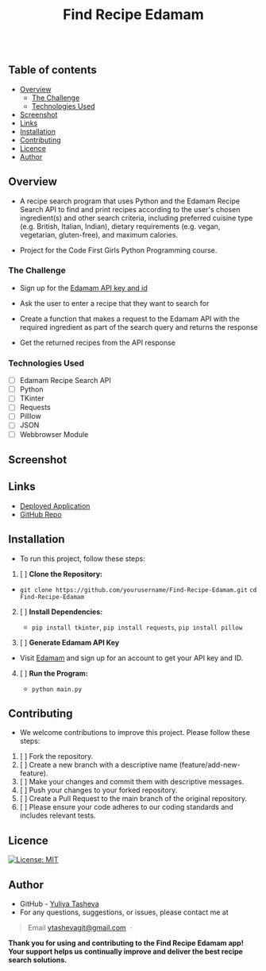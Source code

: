 <h1 align="center">Find Recipe Edamam</h1>
<br>
  <a href="https://github.com/YTasheva">
      <img src="https://img.shields.io/badge/SayThanks.io-%E2%98%BC-1EAEDB.svg?style=for-the-badge" alt=""></a>
  <a href="https://github.com/YTasheva/Find-Recipe-Edamam/graphs/contributors">
      <img src="https://img.shields.io/github/contributors/YTasheva/Find-Recipe-Edamam.svg?style=for-the-badge" alt=""></a>
  <a href="https://github.com/YTasheva/Find-Recipe-Edamam/issues">
      <img src="https://img.shields.io/github/issues/YTasheva/Find-Recipe-Edamam.svg?style=for-the-badge" alt=""></a>
  <a href="https://github.com/YTasheva/Find-Recipe-Edamam/network/members">
      <img src="https://img.shields.io/github/forks/YTasheva/Find-Recipe-Edamam.svg?style=for-the-badge" alt=""></a>

  ## Table of contents

- [Overview](#overview)
  - [The Challenge](#the-challenge)
  - [Technologies Used](#technologies-used)
- [Screenshot](#screenshot)
- [Links](#links)
- [Installation](#installation)
- [Contributing](#contributing)
- [Licence](#licence)
- [Author](#author)




## Overview

- A recipe search program that uses Python and the Edamam Recipe Search API to find and print recipes according to the user's chosen ingredient(s) and other search criteria, including preferred cuisine type (e.g. British, Italian, Indian), dietary requirements (e.g. vegan, vegetarian, gluten-free), and maximum calories.

- Project for the Code First Girls Python Programming course.

### The Challenge

- Sign up for the [Edamam API key and id](https://developer.edamam.com/edamam-docs-recipe-api)

- Ask the user to enter a recipe that they want to search for
- Create a function that makes a request to the Edamam API with the required ingredient as part of the search query and returns the response
- Get the returned recipes from the API response

### Technologies Used

  - [ ] Edamam Recipe Search API
  - [ ] Python
  - [ ] TKinter
  - [ ] Requests
  - [ ] Pilllow
  - [ ] JSON
  - [ ] Webbrowser Module

## Screenshot



## Links

- [Deployed Application](https://YTasheva.github.io/Find-Recipe-Edamam/)
- [GitHub Repo](https://github.com/andrewyu22/Find-Recipe-Edamam)

## Installation

- To run this project, follow these steps:

1. [ ] **Clone the Repository:**
  - `git clone https://github.com/yourusername/Find-Recipe-Edamam.git`
`cd Find-Recipe-Edamam`

2. [ ] **Install Dependencies:**

   - `pip install tkinter`, `pip install requests`, `pip install pillow` 
   
3. [ ] **Generate Edamam API Key**

 - Visit [Edamam](https://www.edamam.com) and sign up for an account to get your API key and ID.

4. [ ] **Run the Program:**

   - `python main.py`

## Contributing

- We welcome contributions to improve this project. Please follow these steps:

1. [ ] Fork the repository.
2. [ ] Create a new branch with a descriptive name (feature/add-new-feature).
3. [ ] Make your changes and commit them with descriptive messages.
4. [ ] Push your changes to your forked repository.
5. [ ] Create a Pull Request to the main branch of the original repository.
6. [ ] Please ensure your code adheres to our coding standards and includes relevant tests.

## Licence

[![License: MIT](https://img.shields.io/badge/License-MIT-yellow.svg)](https://opensource.org/licenses/MIT)

## Author

- GitHub - [Yuliya Tasheva](https://github.com/YTasheva)
- For any questions, suggestions, or issues, please contact me at
  
> Email [ytashevagit@gmail.com](#) &nbsp;&middot;&nbsp;

**Thank you for using and contributing to the Find Recipe Edamam app! Your support helps us continually improve and deliver the best recipe search solutions.**





